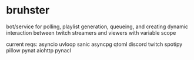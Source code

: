 # bruhster
 bot/service for polling, playlist generation, queueing, and creating dynamic interaction between twitch streamers and viewers with variable scope

current reqs:
asyncio
uvloop
sanic
asyncpg
qtoml
discord
twitch
spotipy
pillow
pynat
aiohttp
pynacl
